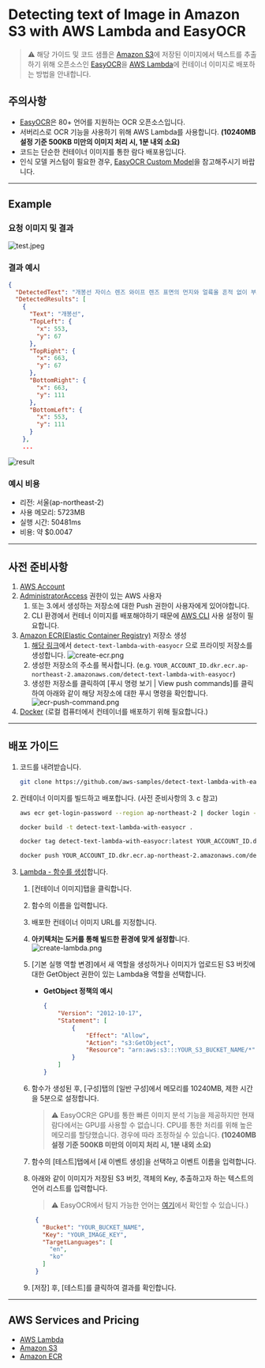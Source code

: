 # Detecting text of Image in Amazon S3 with AWS Lambda and EasyOCR

> ⚠️ 해당 가이드 및 코드 샘플은 [Amazon S3](https://aws.amazon.com/ko/s3/)에 저장된 이미지에서 텍스트를 추출하기 위해 오픈소스인 [EasyOCR](https://github.com/JaidedAI/EasyOCR)을 [AWS Lambda](https://aws.amazon.com/ko/pm/lambda/)에 컨테이너 이미지로 배포하는 방법을 안내합니다.

## 주의사항

- [EasyOCR](https://github.com/JaidedAI/EasyOCR)은 80+ 언어를 지원하는 OCR 오픈소스입니다.
- 서버리스로 OCR 기능을 사용하기 위해 AWS Lambda를 사용합니다. **(10240MB 설정 기준 500KB 미만의 이미지 처리 시, 1분 내외 소요)**
- 코드는 단순한 컨테이너 이미지를 통한 람다 배포용입니다.
- 인식 모델 커스텀이 필요한 경우, [EasyOCR Custom Model](https://github.com/JaidedAI/EasyOCR/blob/master/custom_model.md)을 참고해주시기 바랍니다.

---

## Example

### 요청 이미지 및 결과

![test.jpeg](./img/test.jpeg)

### 결과 예시

```json
{
  "DetectedText": "개봉선 자이스 렌즈 와이프 렌즈 표면의 먼지와 얼륙올 흔적 없이 부드럽게 닦아주는 일회용 티슷 안전기준 안전확인대상생활화학제품 틀 드 확인 표시사항 l 신고번호: 제 FB21-02-0531호 품목: 제거제  제품명: 자이스 렌즈 와이프 주요물질: 정제수, 2-프로판올 제조연월: 제품 하단 LOT 번호 앞 네 자리 참조 제조자 제조국: 프로스벤아이언쓰Prosben Inc) 중국 수입자, 주소, 연락처: 갈자이스비전코리아 서울시 승파구 법원로 135, 1201호(02-2252-1001)",
  "DetectedResults": [
    {
      "Text": "개봉선",
      "TopLeft": {
        "x": 553,
        "y": 67
      },
      "TopRight": {
        "x": 663,
        "y": 67
      },
      "BottomRight": {
        "x": 663,
        "y": 111
      },
      "BottomLeft": {
        "x": 553,
        "y": 111
      }
    },
    ...
```

![result](./img/result.png)

### 예시 비용

- 리전: 서울(ap-northeast-2)
- 사용 메모리: 5723MB
- 실행 시간: 50481ms
- 비용: 약 $0.0047

---

## 사전 준비사항

1. [AWS Account](https://aws.amazon.com/ko/resources/create-account/)
2. [AdministratorAccess](https://docs.aws.amazon.com/IAM/latest/UserGuide/getting-started_create-admin-group.html) 권한이 있는 AWS 사용자
    1. 또는 3.에서 생성하는 저장소에 대한 Push 권한이 사용자에게 있어야합니다.
    2. CLI 환경에서 컨테너 이미지를 배포해야하기 때문에 [AWS CLI](https://aws.amazon.com/ko/cli/) 사용 설정이 필요합니다.
3. [Amazon ECR(Elastic Container Registry)](https://aws.amazon.com/ko/ecr/) 저장소 생성
    1. [해당 링크](https://ap-northeast-2.console.aws.amazon.com/ecr/create-repository?region=ap-northeast-2)에서 `detect-text-lambda-with-easyocr` 으로 프라이빗 저장소를 생성합니다.
        ![create-ecr.png](./img/create-ecr.png)
    2. 생성한 저장소의 주소를 복사합니다. (e.g. `YOUR_ACCOUNT_ID.dkr.ecr.ap-northeast-2.amazonaws.com/detect-text-lambda-with-easyocr`)
    3. 생성한 저장소를 클릭하여 [푸시 명령 보기 | View push commands]를 클릭하여 아래와 같이 해당 저장소에 대한 푸시 명령을 확인합니다.
        ![ecr-push-command.png](./img/ecr-push-command.png)
4. [Docker](https://www.docker.com/) (로컬 컴퓨터에서 컨테이너를 배포하기 위해 필요합니다.)

---

## 배포 가이드

1. 코드를 내려받습니다.
    
    ```bash
    git clone https://github.com/aws-samples/detect-text-lambda-with-easyocr.git
    ```
    
2. 컨테이너 이미지를 빌드하고 배포합니다. (사전 준비사항의 3. c 참고)
    
    ```bash
    aws ecr get-login-password --region ap-northeast-2 | docker login --username AWS --password-stdin YOUR_ACCOUNT_ID.dkr.ecr.ap-northeast-2.amazonaws.com
    
    docker build -t detect-text-lambda-with-easyocr .
    
    docker tag detect-text-lambda-with-easyocr:latest YOUR_ACCOUNT_ID.dkr.ecr.ap-northeast-2.amazonaws.com/detect-text-lambda-with-easyocr:latest
    
    docker push YOUR_ACCOUNT_ID.dkr.ecr.ap-northeast-2.amazonaws.com/detect-text-lambda-with-easyocr:latest
    ```
    
3. [Lambda - 함수를 생성](https://ap-northeast-2.console.aws.amazon.com/lambda/home?region=ap-northeast-2#/create/function)합니다.
    1. [컨테이너 이미지]탭을 클릭합니다.
    2. 함수의 이름을 입력합니다.
    3. 배포한 컨테이너 이미지 URL를 지정합니다.
    4. **아키텍처는 도커를 통해 빌드한 환경에 맞게 설정합**니다.
        ![create-lambda.png](./img/create-lambda.png)
        
    5. [기본 실행 역할 변경]에서 새 역할을 생성하거나 이미지가 업로드된 S3 버킷에 대한 GetObject 권한이 있는 Lambda용 역할을 선택합니다.
        - **GetObject 정책의 예시**
            
            ```json
            {
                "Version": "2012-10-17",
                "Statement": [
                    {
                        "Effect": "Allow",
                        "Action": "s3:GetObject",
                        "Resource": "arn:aws:s3:::YOUR_S3_BUCKET_NAME/*"
                    }
                ]
            }
            
            ```
            
    6. 함수가 생성된 후, [구성]탭의 [일반 구성]에서 메모리를 10240MB, 제한 시간을 5분으로 설정합니다.
       > ⚠️ EasyOCR은 GPU를 통한 빠른 이미지 분석 기능을 제공하지만 현재 람다에서는 GPU를 사용할 수 없습니다. CPU를 통한 처리를 위해 높은 메모리를 할당했습니다. 경우에 따라 조정하실 수 있습니다. **(10240MB 설정 기준 500KB 미만의 이미지 처리 시, 1분 내외 소요)**
    7. 함수의 [테스트]탭에서 [새 이벤트 생성]을 선택하고 이벤트 이름을 입력합니다.
    8. 아래와 같이 이미지가 저장된 S3 버킷, 객체의 Key, 추출하고자 하는 텍스트의 언어 리스트를 입력합니다.
       >⚠️ EasyOCR에서 탐지 가능한 언어는 [여기](https://www.jaided.ai/easyocr/)에서 확인할 수 있습니다.) 
       ```json
        {
          "Bucket": "YOUR_BUCKET_NAME",
          "Key": "YOUR_IMAGE_KEY",
          "TargetLanguages": [
            "en",
            "ko"
          ]
        }
        ```
        
    9. [저장] 후, [테스트]를 클릭하여 결과를 확인합니다.

---

## **AWS Services and Pricing**

- [AWS Lambda](https://aws.amazon.com/ko/lambda/pricing/)
- [Amazon S3](https://aws.amazon.com/ko/s3/pricing/)
- [Amazon ECR](https://aws.amazon.com/ko/ecr/pricing/)